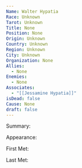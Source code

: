 ```yaml
---
Name: Walter Hypatia
Race: Unknown
Tarot: Unknown
Title: None
Position: None
Origin: Unknown
Country: Unknown
Region: Unknown
City: Unknown
Organization: None
Allies:
  - None
Enemies:
  - None
Associates:
  - "[[Jessamine Hypatia]]"
isDead: false
Cause: None
draft: false
---
```

Summary:

Appearance: 

First Met: 

Last Met: 

